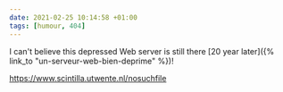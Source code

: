 ```yaml
---
date: 2021-02-25 10:14:58 +01:00
tags: [humour, 404]
---
```


I can't believe this depressed Web server is still there [20 year later]({% link_to "un-serveur-web-bien-deprime" %})!

https://www.scintilla.utwente.nl/nosuchfile
